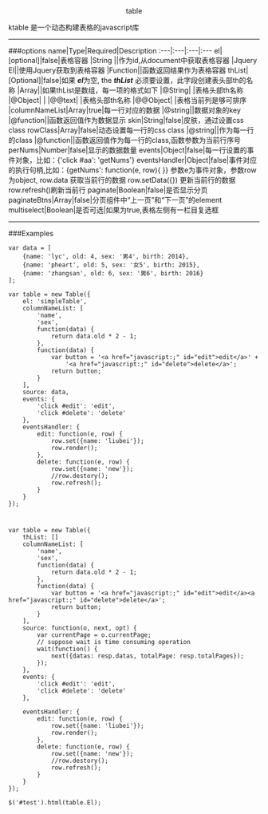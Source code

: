 
<center>table</center>

ktable 是一个动态构建表格的javascript库
***

###options
name|Type|Required|Description
:---|:---|:---|:---
el|[optional]|false|表格容器
  |String ||作为id,从document中获取表格容器
  |Jquery El||使用Jquery获取到表格容器
  |Function||函数返回结果作为表格容器
thList|[Optional]|false|如果 <em><strong>el</strong></em>为空, the <em><strong>thList</strong></em> 必须要设置，此字段创建表头部th的名称
  |Array||如果thList是数组，每一项的格式如下
|@String| |表格头部th名称
|@Object| |
|@@text| |表格头部th名称
|@@Object| |表格当前列是够可排序
|columnNameList|Array|true|每一行对应的数据
|@string||数据对象的key
|@function||函数返回值作为数据显示
skin|String|false|皮肤，通过设置css class
rowClass|Array|false|动态设置每一行的css class
|@string||作为每一行的class
|@function||函数返回值作为每一行的class,函数参数为当前行序号
perNums|Number|false|显示的数据数量
events|Object|false|每一行设置的事件对象，比如：{'click #aa': 'getNums'}
eventsHandler|Object|false|事件对应的执行句柄,比如：{getNums': function(e, row){ }}  参数e为事件对象，参数row为object, row.data 获取当前行的数据 row.setData({}) 更新当前行的数据 row.refresh()刷新当前行
paginate|Boolean|false|是否显示分页
paginateBtns|Array|false|分页组件中“上一页”和“下一页”的element
multiselect|Boolean|是否可选|如果为true,表格左侧有一栏目复选框

***

###Examples

    var data = [
        {name: 'lyc', old: 4, sex: '男4', birth: 2014},
        {name: 'pheart', old: 5, sex: '女5', birth: 2015},
        {name: 'zhangsan', old: 6, sex: '男6', birth: 2016}
    ];

    var table = new Table({
        el: 'simpleTable',
        columnNameList: [
            'name',
            'sex', 
            function(data) {
                return data.old * 2 - 1;
            },
            function(data) {
                var button = '<a href="javascript:;" id="edit">edit</a>' + 
                    '<a href="javascript:;" id="delete">delete</a>';
                return button;
            }
        ],
        source: data,
        events: {
            'click #edit': 'edit',
            'click #delete': 'delete'
        },
        eventsHandler: {
            edit: function(e, row) {
                row.set({name: 'liubei'});
                row.render();
            },
            delete: function(e, row) {
                row.set({name: 'new'});
                //row.destory();
                row.refresh();
            }
        }
    });

# 

    var table = new Table({
        thList: []
        columnNameList: [
            'name',
            'sex', 
            function(data) {
                return data.old * 2 - 1;
            },
            function(data) {
                var button = '<a href="javascript:;" id="edit">edit</a><a href="javascript:;" id="delete">delete</a>';
                return button;
            }
        ],
        source: function(o, next, opt) { 
            var currentPage = o.currentPage;
            // suppose wait is time consuming operation 
            wait(function() {
                next({datas: resp.datas, totalPage: resp.totalPages});
            });
        },
        events: {
            'click #edit': 'edit',
            'click #delete': 'delete'
        },

        eventsHandler: {
            edit: function(e, row) {
                row.set({name: 'liubei'});
                row.render();
            },
            delete: function(e, row) {
                row.set({name: 'new'});
                //row.destory();
                row.refresh();
            }
        }
    });

    $('#test').html(table.El);